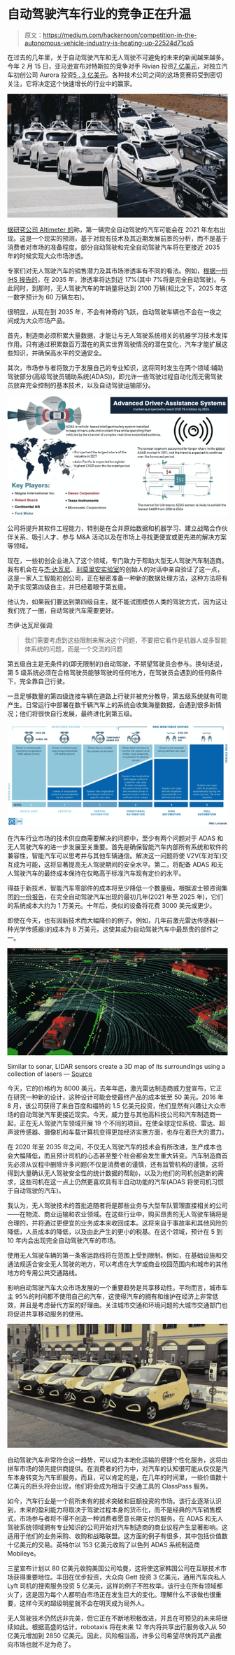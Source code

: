 # 自动驾驶汽车行业的竞争正在升温

> 原文：<https://medium.com/hackernoon/competition-in-the-autonomous-vehicle-industry-is-heating-up-22524d71ca5>

在过去的几年里，关于自动驾驶汽车和无人驾驶不可避免的未来的新闻越来越多。今年 2 月 15 日，亚马逊宣布对特斯拉的竞争对手 Rivian 投资[7 亿美元](https://www.cnbc.com/2019/02/15/rivian-announces-700-million-investment-round-led-by-amazon.html)，对独立汽车初创公司 Aurora 投资[5 . 3 亿美元](https://www.forbes.com/sites/alanohnsman/2019/02/07/amazon-eases-into-self-driving-tech-by-joining-auroras-530-million-funding-surge/)。各种技术公司之间的这场竞赛将受到密切关注，它将决定这个快速增长的行业中的赢家。

![](img/9a368daf7f0d8abec62d2f2cc40c1eb4.png)

[据研究公司 Altimeter 的](https://www.slideshare.net/Altimeter/the-race-to-2021-the-state-of-autonomous-vehicles-and-a-whos-who-of-industry-drivers?qid=a94eebab-e99c-4d36-8158-c6700a436b48&v=&b=&from_search=1)称，第一辆完全自动驾驶的汽车可能会在 2021 年左右出现。这是一个现实的预测，基于对现有技术及其近期发展前景的分析，而不是基于消费者对市场的准备程度。部分自动驾驶和完全自动驾驶汽车将在更接近 2035 年的时候实现大众市场渗透。

专家们对无人驾驶汽车的销售潜力及其市场渗透率有不同的看法。例如，[根据一份 IHS 报告的](https://ihsmarkit.com/country-industry-forecasting.html?ID=10659115737)，在 2035 年，渗透率将达到近 17%(其中 7%将是完全自动驾驶)。与此同时，到那时，无人驾驶汽车的年销量将达到 2100 万辆(相比之下，2025 年这一数字预计为 60 万辆左右)。

很明显，从现在到 2035 年，不会有神奇的飞跃，自动驾驶车辆也不会在一夜之间成为大众市场产品。

首先，制造商必须积累大量数据，才能让与无人驾驶系统相关的机器学习技术发挥作用。只有通过积累数百万潜在的真实世界驾驶情况的潜在变化，汽车才能扩展这些知识，并确保高水平的交通安全。

其次，市场参与者将致力于发展自己的专业知识，这将同时发生在两个领域:辅助驾驶部分(高级驾驶员辅助系统(ADAS))，即允许一些驾驶过程自动化而无需驾驶员放弃完全控制的基本技术，以及自动驾驶运输部分。

![](img/f3fcd4f1eb0292d275bb8429b46c1180.png)

公司将提升其软件工程能力，特别是在合并原始数据和机器学习、建立战略合作伙伴关系、吸引人才、参与 M&A 活动以及在市场上寻找更便宜或更先进的解决方案等领域。

现在，一些初创企业进入了这个领域，专门致力于帮助大型无人驾驶汽车制造商。我有机会在与[杰·达瓦尼](https://www.linkedin.com/in/jay-dawani-570176109/)、[利莫里安实验室](https://www.linkedin.com/company/lemurian-labs/)的创始人的对话中亲自验证了这一点，这是一家人工智能初创公司，正在秘密准备一种新的数据处理方法，这种方法将有助于实现第四级自主，并已经着眼于第五级。

他认为，如果我们要达到第四级自主，就不能试图模仿人类的驾驶方式，因为这让我们兜了一圈，自动驾驶汽车需要更好。

杰伊·达瓦尼强调:

> 我们需要考虑到这些限制来解决这个问题，不要把它看作是机器人或多智能体系统的问题，而是一个交流的问题

第五级自主是无条件的(即无限制的)自动驾驶，不期望驾驶员会参与。换句话说，第 5 级系统必须在合格驾驶员能够驾驶的任何地方，在驾驶员会遇到的任何条件下，完全靠自己行驶。

一旦足够数量的第四级连接车辆在道路上行驶并被充分教导，第五级系统就有可能产生。日常运行中部署在数千辆汽车上的系统会收集海量数据，会遇到很多新情况；他们将很快自行发展，最终进化到第五级。

![](img/dbf51a507ea44d2c2c2d0192cba08dfe.png)

在汽车行业市场的技术供应商需要解决的问题中，至少有两个问题对于 ADAS 和无人驾驶汽车的进一步发展至关重要。首先是确保智能汽车内部所有系统和软件的兼容性，智能汽车可以思考并与其他车辆通信。解决这一问题将使 V2V(车对车)交互成为可能，这将显著提高无人驾驶期间的安全水平。第二，将配备 ADAS 和无人驾驶汽车的最终成本保持在仅略高于标准汽车现有定价的水平。

得益于新技术，智能汽车零部件的成本将至少降低一个数量级。根据波士顿咨询集团[的一份报告](https://www.slideshare.net/TheBostonConsultingGroup/the-road-to-autonomous-driving)，在完全自动驾驶汽车出现的最初几年(2021 年至 2025 年)，它们的系统成本大约为 1 万美元。十年后，类似的设备将花费 3000 美元或更少。

即使在今天，也有因新技术而大幅降价的例子。例如，几年前激光雷达传感器(一种光学传感器)的成本为 8 万美元，这使其成为自动驾驶汽车中最昂贵的部件之一。

![](img/ccf53678031157787c2a202a9ba059af.png)

Similar to sonar, LIDAR sensors create a 3D map of its surroundings using a collection of lasers — [Source](http://thesantaclara.org/hands-free-vehicles/#.XHebpiMueUk)

今天，它的价格约为 8000 美元，去年年底，激光雷达制造商威力登宣布，它正在研究一种新的设计，这种设计可能会使最终产品的成本低至 50 美元。2016 年 8 月，该公司获得了来自百度和福特的 1.5 亿美元投资，他们显然有兴趣让大众市场的自动驾驶汽车更接近现实。今天，威力登与其他高科技公司和汽车制造商一起，正在无人驾驶汽车领域开展 19 个不同的项目。在使全球定位系统、雷达、超声波传感器、摄像机和车载计算机变得更加经济实惠方面，也存在着巨大的潜力。

在 2020 年至 2035 年之间，不仅无人驾驶汽车的技术会有所改进，生产成本也会大幅降低，而且预计司机的心态甚至整个社会都会发生重大转变。汽车制造商首先必须从议程中删除许多问题(不仅是消费者的谨慎，还有监管机构的谨慎，这将得到大量确认无人驾驶安全性的统计数据的帮助)，以及为他们的司机创造新的需求，这些司机在这一点上仍然更喜欢具有半自动功能的汽车(ADAS 将使司机习惯于自动驾驶的汽车)。

我认为，无人驾驶技术的首批追随者将是那些业务与大型车队管理直接相关的公司——在物流、商业运输和农业领域。在这些行业中，购买昂贵的无人驾驶车辆将是合理的，并将通过更便宜的业务成本来收回成本。这将来自于事故率和其他风险的降低，人员成本的降低，以及由此产生的更小的税基。在这个领域，预计在 5 到 10 年内会出现完全自动驾驶汽车的市场。

使用无人驾驶车辆的第一条客运路线将在范围上受到限制。例如，在基础设施和交通法规适合安全无人驾驶的地方，可以考虑在大学或商业校园范围内和城市的其他地方的专用公共交通路线。

影响自动驾驶汽车大众市场发展的一个重要趋势是共享移动性。平均而言，城市车主 95%的时间都不使用自己的汽车，这使得汽车的拥有和维护在经济上非常低效，并且是考虑替代方案的好理由。关注城市交通和环境问题的大城市交通部门也将促进共享移动服务的使用。

![](img/680053413b0f144573e5b10099b3ad2c.png)

自动驾驶汽车非常符合这一趋势，可以成为本地化运输的便捷个性化服务，这将由拼车市场的领先提供商提供。在消费者的行为中，对汽车的认知很可能从仅仅是汽车本身转变为汽车即服务。而且，可以肯定的是，在几年的时间里，一些价值数十亿美元的巨头将会出现，他们将会成为相当于交通工具的 ClassPass 服务。

如今，汽车行业是一个前所未有的技术突破和巨额投资的市场。该行业逐渐认识到，未来的盈利能力将取决于驾驶过程本身的货币化，而不是经典的汽车销售模式，市场参与者将不得不创造一种消费者愿意长期支付的服务。在 ADAS 和无人驾驶系统领域拥有专业知识的公司开始对汽车制造商的商业议程产生显著影响。这适用于他们的业务采购、收购和战略联盟。这方面的例子有很多，其中包括价值数十亿美元的交易。英特尔以 153 亿美元收购了以色列 ADAS 系统制造商 Mobileye。

三星宣布计划以 80 亿美元收购美国公司哈曼，这将使这家韩国公司在互联技术市场获得重要地位。丰田在优步投资，大众向 Gett 投资 3 亿美元，通用汽车向私人 Lyft 司机的搜索服务投资 5 亿美元，这样的例子不胜枚举。该行业在所有领域都火了，这是因为每个人都明白市场正在发生巨大的变化。理解什么不该做也很重要，这样今天的超级明星就不会在明天成为局外人。

无人驾驶技术仍然远非完美，但它正在不断地积极改进，并且在可预见的未来将继续如此。根据高盛的估计，robotaxis 将在未来 12 年内将共享出行服务收入从 50 亿美元增加到 2850 亿美元。因此，风险相当高，许多公司希望尽快将其产品推向市场也就不足为奇了。